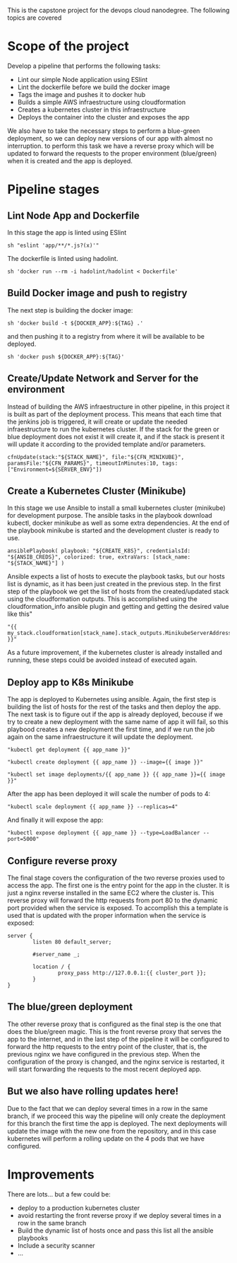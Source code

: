 This is the capstone project for the devops cloud nanodegree. The following topics are covered

# Scope of the project

Develop a pipeline that performs the following tasks:

- Lint our simple Node application using ESlint
- Lint the dockerfile before we build the docker image
- Tags the image and pushes it to docker hub
- Builds a simple AWS infraestructure using cloudformation
- Creates a kubernetes cluster in this infraestructure
- Deploys the container into the cluster and exposes the app

We also have to take the necessary steps to perform a blue-green deployment, so we can deploy new versions of our app with almost no interruption. to perform this task we have a reverse proxy which will be updated to forward the requests to the proper environment (blue/green) when it is created and the app is deployed.

# Pipeline stages

## Lint Node App and Dockerfile
In this stage the app is linted using ESlint

	sh "eslint 'app/**/*.js?(x)'"

The dockerfile is linted using hadolint. 
                
	sh 'docker run --rm -i hadolint/hadolint < Dockerfile'

## Build Docker image and push to registry
The next step is building the docker image:

	sh 'docker build -t ${DOCKER_APP}:${TAG} .'

and then pushing it to a registry from where it will be available to be deployed.

	sh 'docker push ${DOCKER_APP}:${TAG}'

## Create/Update Network and Server for the environment
Instead of building the AWS infraestructure in other pipeline, in this project it is built as part of the deployment process. 
This means that each time that the jenkins job is triggered, it will create or update the needed infraestructure to run the kubernetes cluster. If the stack for the green or blue deployment does not exist it will create it, and if the stack is present it will update it according to the provided template and/or parameters.

	cfnUpdate(stack:"${STACK_NAME}", file:"${CFN_MINIKUBE}", paramsFile:"${CFN_PARAMS}", timeoutInMinutes:10, tags:["Environment=${SERVER_ENV}"])

## Create a Kubernetes Cluster (Minikube)
In this stage we use Ansible to install a small kubernetes cluster (minikube) for development purpose. The ansible tasks in the playbook download kubectl, docker  minikube as well as some extra dependencies. At the end of the playbook minikube is started and the development cluster is ready to use.

	ansiblePlaybook( playbook: "${CREATE_K8S}", credentialsId: "${ANSIB_CREDS}", colorized: true, extraVars: [stack_name: "${STACK_NAME}"] )

Ansible expects a list of hosts to execute the playbook tasks, but our hosts list is dynamic, as it has been just created in the previous step. In the first step of the playbook we get the list of hosts from the created/updated stack using the cloudformation outputs. This is accomplished using the cloudformation_info ansible plugin and getting and getting the desired value like this"

	"{{ my_stack.cloudformation[stack_name].stack_outputs.MinikubeServerAddress }}"

As a future improvement, if the kubernetes cluster is already installed and running, these steps could be avoided instead of executed again.

## Deploy app to K8s Minikube
The app is deployed to Kubernetes using ansible. Again, the first step is building the list of hosts for the rest of the tasks and then deploy the app. The next task is to figure out if the app is already deployed, becouse if we try to create a new deployment with the same name of app it will fail, so this playbood creates a new deployment the first time, and if we run the job again on the same infraestructure it will update the deployment.

	"kubectl get deployment {{ app_name }}"

	"kubectl create deployment {{ app_name }} --image={{ image }}"

	"kubectl set image deployments/{{ app_name }} {{ app_name }}={{ image }}"

After the app has been deployed it will scale the number of pods to 4:

	"kubectl scale deployment {{ app_name }} --replicas=4"

And finally it will expose the app:

	"kubectl expose deployment {{ app_name }} --type=LoadBalancer --port=5000"


## Configure reverse proxy
The final stage covers the configuration of the two reverse proxies used to access the app. The first one is the entry point for the app in the cluster. It is just a nginx reverse installed in the same EC2 where the cluster is. This reverse proxy will forward the http requests from port 80 to the dynamic port provided when the service is exposed. To accomplish this a template is used that is updated with the proper information when the service is exposed:

	server {
	        listen 80 default_server;

	        #server_name _;

	        location / {
	                proxy_pass http://127.0.0.1:{{ cluster_port }};
	        }
	}


## The blue/green deployment
The other reverse proxy that is configured as the final step is the one that does the blue/green magic. This is the front reverse proxy that serves the app to the internet, and in the last step of the pipeline it will be configured to forward the http requests to the entry point of the cluster, that is, the previous nginx we have configured in the previous step. When the configuration of the proxy is changed, and the nginx service is restarted, it will start forwarding the requests to the most recent deployed app. 

## But we also have rolling updates here!
Due to the fact that we can deploy several times in a row in the same branch, if we proceed this way the pipeline will only create the deployment for this branch the first time the app is deployed. The next deployments will update the image with the new one from the repository, and in this case kubernetes will perform a rolling update on the 4 pods that we have configured.

# Improvements

There are lots... but a few could be:
- deploy to a production kubernetes cluster
- avoid restarting the front reverse proxy if we deploy several times in a row in the same branch
- Build the dynamic list of hosts once and pass this list all the ansible playbooks
- Include a security scanner
- ...
